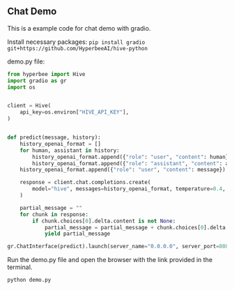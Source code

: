 ##  Chat Demo

This is a example code for chat demo with gradio.

Install necessary packages:
```pip install gradio git+https://github.com/HyperbeeAI/hive-python```

demo.py file:
```python
from hyperbee import Hive
import gradio as gr
import os


client = Hive(
    api_key=os.environ["HIVE_API_KEY"],
)


def predict(message, history):
    history_openai_format = []
    for human, assistant in history:
        history_openai_format.append({"role": "user", "content": human})
        history_openai_format.append({"role": "assistant", "content": assistant})
    history_openai_format.append({"role": "user", "content": message})

    response = client.chat.completions.create(
        model="hive", messages=history_openai_format, temperature=0.4, stream=True
    )

    partial_message = ""
    for chunk in response:
        if chunk.choices[0].delta.content is not None:
            partial_message = partial_message + chunk.choices[0].delta.content
            yield partial_message

gr.ChatInterface(predict).launch(server_name="0.0.0.0", server_port=8080, share=True)
```

Run the demo.py file and open the browser with the link provided in the terminal.

`python demo.py`
